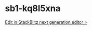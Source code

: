 # sb1-kq8l5xna

[Edit in StackBlitz next generation editor ⚡️](https://stackblitz.com/~/github.com/thawrhidd/sb1-kq8l5xna)